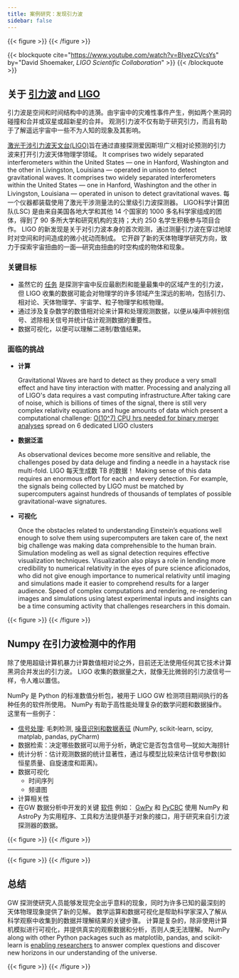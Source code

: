 ```yaml
---
title: 案例研究：发现引力波
sidebar: false
---
```


{{< figure >}}
{{< /figure >}}

{{< blockquote
  cite="https://www.youtube.com/watch?v=BIvezCVcsYs"
  by="David Shoemaker, _LIGO Scientific Collaboration_" >}}
{{< /blockquote >}}

## 关于 [引力波](https://www.nationalgeographic.com/news/2017/10/what-are-gravitational-waves-ligo-astronomy-science/) and [LIGO](https://www.ligo.caltech.edu)

引力波是空间和时间结构中的涟漪。由宇宙中的灾难性事件产生，例如两个黑洞的碰撞和合并或双星或超新星的合并。 观测引力波不仅有助于研究引力，而且有助于了解遥远宇宙中一些不为人知的现象及其影响。

[激光干涉引力波天文台(LIGO)](https://www.ligo.caltech.edu)旨在通过直接探测爱因斯坦广义相对论预测的引力波来打开引力波天体物理学领域。 It comprises two widely separated interferometers within the United States — one in Hanford, Washington and the other in Livingston, Louisiana — operated in unison to detect gravitational waves. It comprises two widely separated interferometers within the
United States — one in Hanford, Washington and the other in Livingston,
Louisiana — operated in unison to detect gravitational waves. 每一个仪器都装载使用了激光干涉测量法的公里级引力波探测器。  LIGO科学计算团队(LSC) 是由来自美国各地大学和其他 14 个国家的 1000 多名科学家组成的团体，得到了 90 多所大学和研究机构的支持；大约 250 名学生积极参与项目合作。 LIGO 的新发现是关于对引力波本身的首次观测，通过测量引力波在穿过地球时对空间和时间造成的微小扰动而制成。  它开辟了新的天体物理学研究方向，致力于探索宇宙扭曲的一面—研究由扭曲的时空构成的物体和现象。

### 关键目标

- 虽然它的 [任务](https://www.ligo.caltech.edu/page/what-is-ligo) 是探测宇宙中反应最剧烈和能量最集中的区域产生的引力波，但 LIGO 收集的数据可能会对物理学的许多领域产生深远的影响，包括引力、相对论、天体物理学、宇宙学、粒子物理学和核物理。
- 通过涉及复杂数学的数值相对论来计算和处理观测数据，以便从噪声中辨别信号、滤除相关信号并统计估计观测数据的重要性。
- 数据可视化，以便可以理解二进制/数值结果。

### 面临的挑战

- **计算**

  Gravitational Waves are hard to detect as they produce a very small effect
  and have tiny interaction with matter. Processing and analyzing all of
  LIGO's data requires a vast computing infrastructure.After taking care of
  noise, which is billions of times of the signal, there is still very
  complex relativity equations and huge amounts of data which present a
  computational challenge:
  [O(10^7) CPU hrs needed for binary merger analyses](https://youtu.be/7mcHknWWzNI)
  spread on 6 dedicated LIGO clusters

- **数据泛滥**

  As observational devices become more sensitive and reliable, the challenges
  posed by data deluge and finding a needle in a haystack rise multi-fold.
  LIGO 每天生成数 TB 的数据！ Making sense of this data
  requires an enormous effort for each and every detection. For example, the
  signals being collected by LIGO must be matched by supercomputers against
  hundreds of thousands of templates of possible gravitational-wave signatures.

- **可视化**

  Once the obstacles related to understanding Einstein’s equations well
  enough to solve them using supercomputers are taken care of, the next big
  challenge was making data comprehensible to the human brain. Simulation
  modeling as well as  signal detection requires effective visualization
  techniques.  Visualization also plays a role in lending more credibility
  to numerical relativity in the eyes of pure science aficionados, who did
  not give enough importance to numerical relativity until imaging and
  simulations made it easier to comprehend results for a larger audience.
  Speed of complex computations and rendering, re-rendering images and
  simulations using latest experimental inputs and insights can be a time
  consuming activity that challenges researchers in this domain.

{{< figure >}}
{{< /figure >}}

## Numpy 在引力波检测中的作用

除了使用超级计算机暴力计算数值相对论之外，目前还无法使用任何其它技术计算黑洞合并发出的引力波。
LIGO 收集的数据量之大，就像无比微弱的引力波信号一样，令人难以置信。

NumPy 是 Python 的标准数值分析包，被用于 LIGO GW 检测项目期间执行的各种任务的软件所使用。 NumPy 有助于高性能处理复杂的数学问题和数据操作。  这里有一些例子：

- [信号处理](https://www.uv.es/virgogroup/Denoising_ROF.html): 毛刺检测,  [噪音识别和数据表征](https://ep2016.europython.eu/media/conference/slides/pyhton-in-gravitational-waves-research-communities.pdf) (NumPy, scikit-learn, scipy, matplab, pandas, pyCharm)
- 数据检索：决定哪些数据可以用于分析，确定它是否包含信号—犹如大海捞针
- 统计分析：估计观测数据的统计显著性，通过与模型比较来估计信号参数(如恒星质量、自旋速度和距离)。
- 数据可视化
  - 时间序列
  - 频谱图
- 计算相关性
- 在GW 数据分析中开发的关键 [软件](https://github.com/lscsoft) 例如： [GwPy](https://gwpy.github.io/docs/stable/overview.html) 和 [PyCBC](https://pycbc.org) 使用 NumPy 和 AstroPy 为实用程序、工具和方法提供基于对象的接口，用于研究来自引力波探测器的数据。

{{< figure >}}
{{< /figure >}}

----

{{< figure >}}
{{< /figure >}}

## 总结

GW 探测使研究人员能够发现完全出乎意料的现象，同时为许多已知的最深刻的天体物理现象提供了新的见解。 数学运算和数据可视化是帮助科学家深入了解从科学观察中收集到的数据并理解结果的关键步骤。 计算是复杂的，除非使用计算机模拟进行可视化，并提供真实的观察数据和分析，否则人类无法理解。  NumPy
along with other Python packages such as matplotlib, pandas, and scikit-learn
is [enabling researchers](https://www.gw-openscience.org/events/GW150914/) to
answer complex questions and discover new horizons in our understanding of the
universe.

{{< figure >}}
{{< /figure >}}
